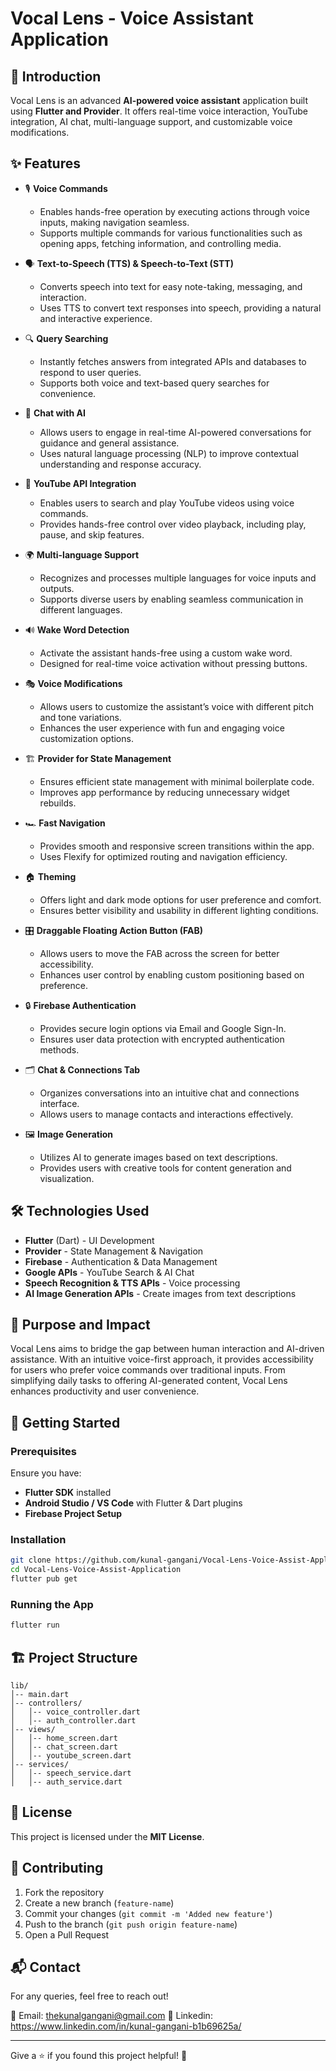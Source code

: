 # Vocal Lens - Voice Assistant Application


## 🚀 Introduction
Vocal Lens is an advanced **AI-powered voice assistant** application built using **Flutter and Provider**. It offers real-time voice interaction, YouTube integration, AI chat, multi-language support, and customizable voice modifications.

## ✨ Features

- 🎙 **Voice Commands**
  - Enables hands-free operation by executing actions through voice inputs, making navigation seamless.
  - Supports multiple commands for various functionalities such as opening apps, fetching information, and controlling media.

- 🗣 **Text-to-Speech (TTS) & Speech-to-Text (STT)**
  - Converts speech into text for easy note-taking, messaging, and interaction.
  - Uses TTS to convert text responses into speech, providing a natural and interactive experience.

- 🔍 **Query Searching**
  - Instantly fetches answers from integrated APIs and databases to respond to user queries.
  - Supports both voice and text-based query searches for convenience.

- 🤖 **Chat with AI**
  - Allows users to engage in real-time AI-powered conversations for guidance and general assistance.
  - Uses natural language processing (NLP) to improve contextual understanding and response accuracy.

- 🎥 **YouTube API Integration**
  - Enables users to search and play YouTube videos using voice commands.
  - Provides hands-free control over video playback, including play, pause, and skip features.

- 🌍 **Multi-language Support**
  - Recognizes and processes multiple languages for voice inputs and outputs.
  - Supports diverse users by enabling seamless communication in different languages.

- 🔊 **Wake Word Detection**
    - Activate the assistant hands-free using a custom wake word.
    - Designed for real-time voice activation without pressing buttons.

- 🎭 **Voice Modifications**
  - Allows users to customize the assistant’s voice with different pitch and tone variations.
  - Enhances the user experience with fun and engaging voice customization options.

- 🏗 **Provider for State Management**
  - Ensures efficient state management with minimal boilerplate code.
  - Improves app performance by reducing unnecessary widget rebuilds.

- 🏎 **Fast Navigation**
  - Provides smooth and responsive screen transitions within the app.
  - Uses Flexify for optimized routing and navigation efficiency.

- 🏠 **Theming**
  - Offers light and dark mode options for user preference and comfort.
  - Ensures better visibility and usability in different lighting conditions.

- 🎛 **Draggable Floating Action Button (FAB)**
  - Allows users to move the FAB across the screen for better accessibility.
  - Enhances user control by enabling custom positioning based on preference.

- 🔒 **Firebase Authentication**
  - Provides secure login options via Email and Google Sign-In.
  - Ensures user data protection with encrypted authentication methods.

- 🗂 **Chat & Connections Tab**
  - Organizes conversations into an intuitive chat and connections interface.
  - Allows users to manage contacts and interactions effectively.

- 🖼 **Image Generation**
  - Utilizes AI to generate images based on text descriptions.
  - Provides users with creative tools for content generation and visualization.

## 🛠️ Technologies Used

- **Flutter** (Dart) - UI Development
- **Provider** - State Management & Navigation
- **Firebase** - Authentication & Data Management
- **Google APIs** - YouTube Search & AI Chat
- **Speech Recognition & TTS APIs** - Voice processing
- **AI Image Generation APIs** - Create images from text descriptions

## 🎯 Purpose and Impact
Vocal Lens aims to bridge the gap between human interaction and AI-driven assistance. With an intuitive voice-first approach, it provides accessibility for users who prefer voice commands over traditional inputs. From simplifying daily tasks to offering AI-generated content, Vocal Lens enhances productivity and user convenience. 

## 🚀 Getting Started

### Prerequisites
Ensure you have:
- **Flutter SDK** installed
- **Android Studio / VS Code** with Flutter & Dart plugins
- **Firebase Project Setup**

### Installation

```sh
git clone https://github.com/kunal-gangani/Vocal-Lens-Voice-Assist-Application.git
cd Vocal-Lens-Voice-Assist-Application
flutter pub get
```

### Running the App

```sh
flutter run
```

## 🏗 Project Structure
```
lib/
│-- main.dart
│-- controllers/
│   │-- voice_controller.dart
│   │-- auth_controller.dart
│-- views/
│   │-- home_screen.dart
│   │-- chat_screen.dart
│   │-- youtube_screen.dart
│-- services/
│   │-- speech_service.dart
│   │-- auth_service.dart
```

## 📜 License
This project is licensed under the **MIT License**.

## 🤝 Contributing
1. Fork the repository
2. Create a new branch (`feature-name`)
3. Commit your changes (`git commit -m 'Added new feature'`)
4. Push to the branch (`git push origin feature-name`)
5. Open a Pull Request

## 📬 Contact
For any queries, feel free to reach out!

📧 Email: thekunalgangani@gmail.com
💬 Linkedin: https://www.linkedin.com/in/kunal-gangani-b1b69625a/ 

---
Give a ⭐ if you found this project helpful! 🚀

